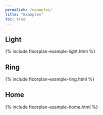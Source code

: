 ```yaml
---
permalink: /examples/
title: "Examples"
toc: true
---
```


## Light

{% include floorplan-example-light.html %}

## Ring

{% include floorplan-example-ring.html %}

## Home

{% include floorplan-example-home.html %}

